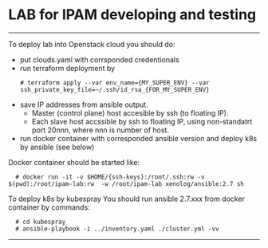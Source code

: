 # LAB for IPAM developing and testing

---
To deploy lab into Openstack cloud you should do:

- put clouds.yaml with corrsponded credentionals
- run terraform deployment by
  ```
  # terraform apply --var env_name={MY_SUPER_ENV} --var ssh_private_key_file=~/.ssh/id_rsa_{FOR_MY_SUPER_ENV}
  ```
- save IP addresses from ansible output.
  - Master (control plane) host accesible by ssh (to floating IP).
  - Each slave host accssible by ssh to floating IP, using non-standatrt port 20nnn, where nnn is number of host.
- run docker container with corresponded ansible version and deploy k8s by ansible (see below)

Docker container should be started like:
```
  # docker run -it -v $HOME/{ssh-keys}:/root/.ssh:rw -v $(pwd):/root/ipam-lab:rw  -w /root/ipam-lab xenolog/ansible:2.7 sh
```
To deploy k8s by kubespray You should run ansible 2.7.xxx from docker container by commands:
```
  # cd kubespray
  # ansible-playbook -i ../inventory.yaml ./cluster.yml -vv
```
---
